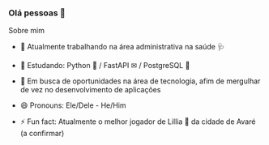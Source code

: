 ### Olá pessoas 👋 ###

Sobre mim

- 🔭 Atualmente trabalhando na área administrativa na saúde 🩺

- 🌱 Estudando: Python 🐍 / FastAPI ✉ / PostgreSQL 🎲

- 👯 Em busca de oportunidades na área de tecnologia, afim de mergulhar de vez no desenvolvimento de aplicações

- 😄 Pronouns: Ele/Dele - He/Him 

- ⚡ Fun fact: Atualmente o melhor jogador de Lillia 🌸 da cidade de Avaré (a confirmar) 


